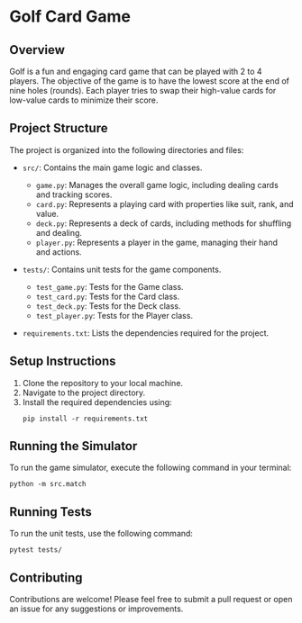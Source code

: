 # Golf Card Game

## Overview
Golf is a fun and engaging card game that can be played with 2 to 4 players. The objective of the game is to have the lowest score at the end of nine holes (rounds). Each player tries to swap their high-value cards for low-value cards to minimize their score.

## Project Structure
The project is organized into the following directories and files:

- `src/`: Contains the main game logic and classes.
  - `game.py`: Manages the overall game logic, including dealing cards and tracking scores.
  - `card.py`: Represents a playing card with properties like suit, rank, and value.
  - `deck.py`: Represents a deck of cards, including methods for shuffling and dealing.
  - `player.py`: Represents a player in the game, managing their hand and actions.

- `tests/`: Contains unit tests for the game components.
  - `test_game.py`: Tests for the Game class.
  - `test_card.py`: Tests for the Card class.
  - `test_deck.py`: Tests for the Deck class.
  - `test_player.py`: Tests for the Player class.

- `requirements.txt`: Lists the dependencies required for the project.

## Setup Instructions
1. Clone the repository to your local machine.
2. Navigate to the project directory.
3. Install the required dependencies using:
   ```
   pip install -r requirements.txt
   ```

## Running the Simulator
To run the game simulator, execute the following command in your terminal:
```
python -m src.match
```

## Running Tests
To run the unit tests, use the following command:
```
pytest tests/
```

## Contributing
Contributions are welcome! Please feel free to submit a pull request or open an issue for any suggestions or improvements.